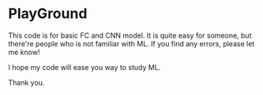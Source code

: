 # PlayGround

This code is for basic FC and CNN model.
It is quite easy for someone, but there're people who is not familiar with ML.
If you find any errors, please let me know! 

I hope my code will ease you way to study ML.

Thank you.
